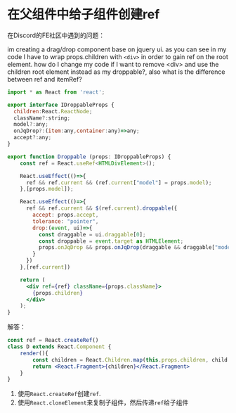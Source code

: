 # 在父组件中给子组件创建ref

在Discord的FE社区中遇到的问题：

 im creating a drag/drop component base on jquery ui. as you can see in my code I have to wrap props.children with `<div>` in order to gain ref on the root element. how do I change my code if I want to remove &lt;div&gt; and use the children root element instead as my droppable?, also what is the difference between ref and itemRef?

```jsx
import * as React from 'react';

export interface IDroppableProps {
  children:React.ReactNode;
  className?:string;
  model?:any;
  onJqDrop?:(item:any,container:any)=>any;
  accept?:any;
}

export function Droppable (props: IDroppableProps) {
    const ref = React.useRef<HTMLDivElement>();

    React.useEffect(()=>{
      ref && ref.current && (ref.current["model"] = props.model);
    },[props.model]);

    React.useEffect(()=>{
      ref && ref.current && $(ref.current).droppable({
        accept: props.accept,
        tolerance: "pointer",
        drop:(event, ui)=>{
          const draggable = ui.draggable[0];
          const droppable = event.target as HTMLElement;
          props.onJqDrop && props.onJqDrop(draggable && draggable["model"] || null, droppable && droppable["model"] || null);
        }
      })
    },[ref.current])

    return (
      <div ref={ref} className={props.className}>
        {props.children}
      </div>
    );
}
```

解答：

```jsx
const ref = React.createRef()
class D extends React.Component {
    render(){
        const children = React.Children.map(this.props.children, child => React.cloneElement(child, {ref}))
        return <React.Fragment>{children}</React.Fragment>        
    }
}
```

1. 使用`React.createRef`创建`ref`.
2. 使用`React.cloneElement`来复制子组件，然后传递`ref`给子组件



